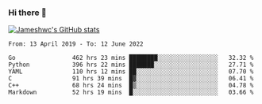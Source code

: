 ### Hi there 👋

[![Jameshwc's GitHub stats](https://github-readme-stats.vercel.app/api?username=jameshwc)](https://github.com/anuraghazra/github-readme-stats)

<!--START_SECTION:waka-->

```text
From: 13 April 2019 - To: 12 June 2022

Go                462 hrs 23 mins ████████░░░░░░░░░░░░░░░░░   32.32 %
Python            396 hrs 22 mins ███████░░░░░░░░░░░░░░░░░░   27.71 %
YAML              110 hrs 12 mins ██░░░░░░░░░░░░░░░░░░░░░░░   07.70 %
C                 91 hrs 39 mins  █▓░░░░░░░░░░░░░░░░░░░░░░░   06.41 %
C++               68 hrs 24 mins  █▒░░░░░░░░░░░░░░░░░░░░░░░   04.78 %
Markdown          52 hrs 19 mins  █░░░░░░░░░░░░░░░░░░░░░░░░   03.66 %
```

<!--END_SECTION:waka-->